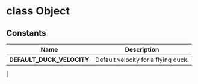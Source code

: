# class Object [](#class-Object) [](#top)
## Constants
| Name | Description |
| ---- | ----------- |
| **DEFAULT_DUCK_VELOCITY[](#DEFAULT_DUCK_VELOCITY)** | Default velocity for a flying duck.
|
